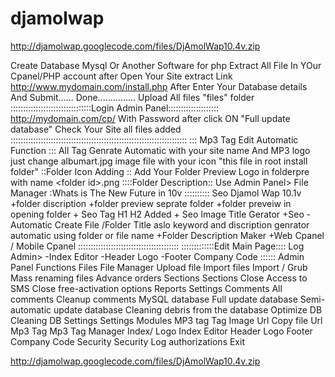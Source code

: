 djamolwap
=========
http://djamolwap.googlecode.com/files/DjAmolWap10.4v.zip


Create Database Mysql Or Another Software for php Extract All File In YOur Cpanel/PHP account after Open Your Site extract Link  http://www.mydomain.com/install.php After Enter Your Database details And Submit...... Done............... Upload All files "files" folder  ::::::::::::::::::::::::::::::::Login Admin Panel:::::::::::::::::::: http://mydomain.com/cp/ With Password after click ON  "Full update database"  Check Your Site all files added ::::::::::::::::::::::::::::::::::::::::::::::::::::::::::::::::::::::  ::: Mp3 Tag Edit Automatic Function ::: All Tag Genrate Automatic with your site name And MP3 logo just change albumart.jpg image file with your  icon "this file in root install folder" ::Folder Icon Adding  :: Add Your Folder Preview Logo in folderpre with name &lt;folder id>.png ::::Folder Description:: Use Admin Panel> File Manager    :Whats is The New Future in 10v  :::::::::: Seo Djamol Wap 10.1v +folder discription +folder preview seprate folder +folder preveiw in opening folder + Seo Tag H1 H2 Added + Seo Image Title Gerator +Seo - Automatic Create File /Folder Title aslo keyword and discription genrator automatic using folder or file name +Folder Description Maker +Web Cpanel / Mobile Cpanel ::::::::::::::::::::::::::::::::::::::::  :::::::::::::Edit Main Page:::: Log Admin> -Index Editor -Header Logo -Footer Company Code ::::::  Admin Panel Functions Files File Manager Upload file Import files Import / Grub Mass renaming files Advance orders Sections Sections Close Access to SMS Close free-activation options Reports Settings Comments All comments Cleanup comments MySQL database Full update database Semi-automatic update database Cleaning debris from the database Optimize DB Cleaning DB Settings Settings Modules MP3 tag Tag Image Url Copy file Url Mp3 Tag Mp3 Tag Manager Index/ Logo Index Editor Header Logo Footer Company Code Security Security Log authorizations Exit


http://djamolwap.googlecode.com/files/DjAmolWap10.4v.zip